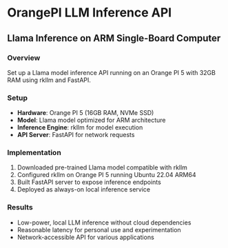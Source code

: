 # OrangePI LLM Inference API

## Llama Inference on ARM Single-Board Computer

### Overview

Set up a Llama model inference API running on an Orange PI 5 with 32GB RAM using rkllm and FastAPI.

### Setup

- **Hardware**: Orange PI 5 (16GB RAM, NVMe SSD)
- **Model**: Llama model optimized for ARM architecture
- **Inference Engine**: rkllm for model execution
- **API Server**: FastAPI for network requests

### Implementation

1. Downloaded pre-trained Llama model compatible with rkllm
2. Configured rkllm on Orange PI 5 running Ubuntu 22.04 ARM64
3. Built FastAPI server to expose inference endpoints
4. Deployed as always-on local inference service

### Results

- Low-power, local LLM inference without cloud dependencies
- Reasonable latency for personal use and experimentation
- Network-accessible API for various applications 